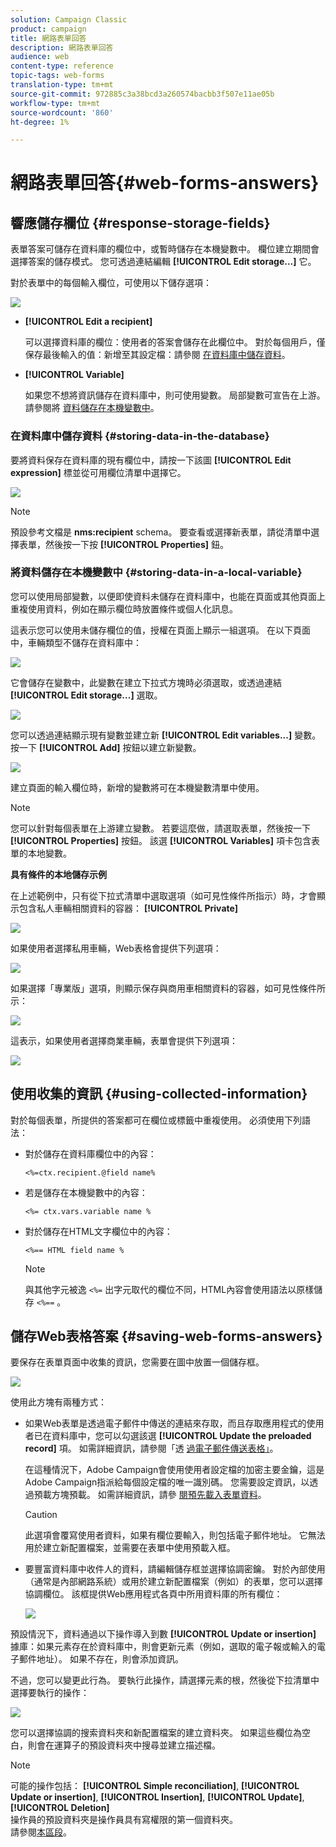 ```yaml
---
solution: Campaign Classic
product: campaign
title: 網路表單回答
description: 網路表單回答
audience: web
content-type: reference
topic-tags: web-forms
translation-type: tm+mt
source-git-commit: 972885c3a38bcd3a260574bacbb3f507e11ae05b
workflow-type: tm+mt
source-wordcount: '860'
ht-degree: 1%

---
```



# 網路表單回答{#web-forms-answers}

## 響應儲存欄位 {#response-storage-fields}

表單答案可儲存在資料庫的欄位中，或暫時儲存在本機變數中。 欄位建立期間會選擇答案的儲存模式。 您可透過連結編輯 **[!UICONTROL Edit storage...]** 它。

對於表單中的每個輸入欄位，可使用以下儲存選項：

![](assets/s_ncs_admin_survey_select_storage.png)

* **[!UICONTROL Edit a recipient]**

   可以選擇資料庫的欄位：使用者的答案會儲存在此欄位中。 對於每個用戶，僅保存最後輸入的值：新增至其設定檔：請參閱 [在資料庫中儲存資料](#storing-data-in-the-database)。

* **[!UICONTROL Variable]**

   如果您不想將資訊儲存在資料庫中，則可使用變數。 局部變數可宣告在上游。 請參閱將 [資料儲存在本機變數中](#storing-data-in-a-local-variable)。

### 在資料庫中儲存資料 {#storing-data-in-the-database}

要將資料保存在資料庫的現有欄位中，請按一下該圖 **[!UICONTROL Edit expression]** 標並從可用欄位清單中選擇它。

![](assets/s_ncs_admin_survey_storage_type1.png)

>[!NOTE]
>
>預設參考文檔是 **nms:recipient** schema。 要查看或選擇新表單，請從清單中選擇表單，然後按一下按 **[!UICONTROL Properties]** 鈕。

### 將資料儲存在本機變數中 {#storing-data-in-a-local-variable}

您可以使用局部變數，以便即使資料未儲存在資料庫中，也能在頁面或其他頁面上重複使用資料，例如在顯示欄位時放置條件或個人化訊息。

這表示您可以使用未儲存欄位的值，授權在頁面上顯示一組選項。 在以下頁面中，車輛類型不儲存在資料庫中：

![](assets/s_ncs_admin_survey_no_storage_variable.png)

它會儲存在變數中，此變數在建立下拉式方塊時必須選取，或透過連結 **[!UICONTROL Edit storage...]** 選取。

![](assets/s_ncs_admin_survey_no_storage_variable2.png)

您可以透過連結顯示現有變數並建立新 **[!UICONTROL Edit variables...]** 變數。 按一下 **[!UICONTROL Add]** 按鈕以建立新變數。

![](assets/s_ncs_admin_survey_add_a_variable.png)

建立頁面的輸入欄位時，新增的變數將可在本機變數清單中使用。

>[!NOTE]
>
>您可以針對每個表單在上游建立變數。 若要這麼做，請選取表單，然後按一下 **[!UICONTROL Properties]** 按鈕。 該選 **[!UICONTROL Variables]** 項卡包含表單的本地變數。

**具有條件的本地儲存示例**

在上述範例中，只有從下拉式清單中選取選項（如可見性條件所指示）時，才會顯示包含私人車輛相關資料的容器： **[!UICONTROL Private]**

![](assets/s_ncs_admin_survey_add_a_condition.png)

如果使用者選擇私用車輛，Web表格會提供下列選項：

![](assets/s_ncs_admin_survey_no_storage_conda.png)

如果選擇「專業版」選項，則顯示保存與商用車相關資料的容器，如可見性條件所示：

![](assets/s_ncs_admin_survey_view_a_condition.png)

這表示，如果使用者選擇商業車輛，表單會提供下列選項：

![](assets/s_ncs_admin_survey_no_storage_condb.png)

## 使用收集的資訊 {#using-collected-information}

對於每個表單，所提供的答案都可在欄位或標籤中重複使用。 必須使用下列語法：

* 對於儲存在資料庫欄位中的內容：

   ```
   <%=ctx.recipient.@field name%
   ```

* 若是儲存在本機變數中的內容：

   ```
   <%= ctx.vars.variable name %
   ```

* 對於儲存在HTML文字欄位中的內容：

   ```
   <%== HTML field name %
   ```

   >[!NOTE]
   >
   >與其他字元被逸 `<%=` 出字元取代的欄位不同，HTML內容會使用語法以原樣儲存 `<%==` 。

## 儲存Web表格答案 {#saving-web-forms-answers}

要保存在表單頁面中收集的資訊，您需要在圖中放置一個儲存框。

![](assets/s_ncs_admin_survey_save_box.png)

使用此方塊有兩種方式：

* 如果Web表單是透過電子郵件中傳送的連結來存取，而且存取應用程式的使用者已在資料庫中，您可以勾選該選 **[!UICONTROL Update the preloaded record]** 項。 如需詳細資訊，請參閱「透 [過電子郵件傳送表格」](../../web/using/publishing-a-web-form.md#delivering-a-form-via-email)。

   在這種情況下，Adobe Campaign會使用使用者設定檔的加密主要金鑰，這是Adobe Campaign指派給每個設定檔的唯一識別碼。 您需要設定資訊，以透過預載方塊預載。 如需詳細資訊，請參 [閱預先載入表單資料](../../web/using/publishing-a-web-form.md#pre-loading-the-form-data)。

   >[!CAUTION]
   >
   >此選項會覆寫使用者資料，如果有欄位要輸入，則包括電子郵件地址。 它無法用於建立新配置檔案，並需要在表單中使用預載入框。

* 要豐富資料庫中收件人的資料，請編輯儲存框並選擇協調密鑰。 對於內部使用（通常是內部網路系統）或用於建立新配置檔案（例如）的表單，您可以選擇協調欄位。 該框提供Web應用程式各頁中所用資料庫的所有欄位：

   ![](assets/s_ncs_admin_survey_save_box_edit.png)

預設情況下，資料通過以下操作導入到數 **[!UICONTROL Update or insertion]** 據庫：如果元素存在於資料庫中，則會更新元素（例如，選取的電子報或輸入的電子郵件地址）。 如果不存在，則會添加資訊。

不過，您可以變更此行為。 要執行此操作，請選擇元素的根，然後從下拉清單中選擇要執行的操作：

![](assets/s_ncs_admin_survey_save_operation.png)

您可以選擇協調的搜索資料夾和新配置檔案的建立資料夾。 如果這些欄位為空白，則會在運算子的預設資料夾中搜尋並建立描述檔。

>[!NOTE]
>
>可能的操作包括： **[!UICONTROL Simple reconciliation]**, **[!UICONTROL Update or insertion]**, **[!UICONTROL Insertion]**, **[!UICONTROL Update]**, **[!UICONTROL Deletion]**\
>操作員的預設資料夾是操作員具有寫權限的第一個資料夾。\
>請參閱[本區段](../../platform/using/access-management.md)。

